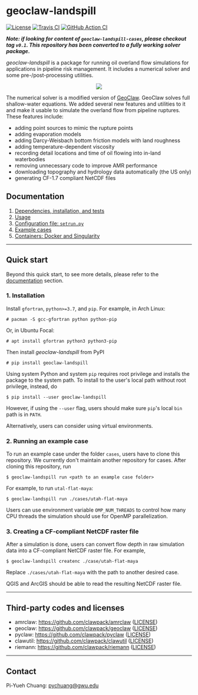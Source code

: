 geoclaw-landspill
=================

[![License](https://img.shields.io/badge/License-BSD%203--Clause-blue.svg)](https://github.com/barbagroup/geoclaw-landspill/raw/master/LICENSE)
[![Travis CI](https://img.shields.io/travis/com/barbagroup/geoclaw-landspill/master?label=Travis%20CI)](https://travis-ci.com/barbagroup/geoclaw-landspill)
[![GitHub Action CI](https://img.shields.io/github/workflow/status/barbagroup/geoclaw-landspill/CI/master?label=GitHub%20Action%20CI)](https://github.com/barbagroup/geoclaw-landspill/actions?query=workflow%3ACI)

***Note: if looking for content of `geoclaw-landspill-cases`, please checkout tag
`v0.1`. This repository has been converted to a fully working solver package.***

*geoclaw-landspill* is a package for running oil overland flow simulations for
applications in pipeline risk management. It includes a numerical solver and
some pre-/post-processing utilities.

<center><img src="./doc/sample.gif" /></center>

The numerical solver is a modified version of
[GeoClaw](http://www.clawpack.org/geoclaw.html).
GeoClaw solves full shallow-water equations. We added several new features and
utilities to it and make it usable to simulate the overland flow from pipeline
ruptures. These features include:

* adding point sources to mimic the rupture points
* adding evaporation models
* adding Darcy-Weisbach bottom friction models with land roughness
* adding temperature-dependent viscosity
* recording detail locations and time of oil flowing into in-land waterbodies
* removing unnecessary code to improve AMR performance
* downloading topography and hydrology data automatically (the US only)
* generating CF-1.7 compliant NetCDF files

## Documentation
1. [Dependencies, installation, and tests](doc/deps_install_tests.md)
2. [Usage](doc/usage.md)
3. [Configuration file: `setrun.py`](doc/configuration.md)
3. [Example cases](cases/README.md)
4. [Containers: Docker and Singularity](doc/container.md)

------------------------------------------------------------------------
## Quick start

Beyond this quick start, to see more details, please refer to
the [documentation](#documentation) section.

### 1. Installation

Install `gfortran`, `python>=3.7`, and `pip`. For example, in Arch Linux:
```
# pacman -S gcc-gfortran python python-pip
```

Or, in Ubuntu Focal:
```
# apt install gfortran python3 python3-pip
```

Then install *geoclaw-landspill* from PyPI
```
# pip install geoclaw-landspill
```

Using system Python and system `pip` requires root privilege and installs the
package to the system path. To install to the user's local path without root
privilege, instead, do
```
$ pip install --user geoclaw-landspill
```
However, if using the `--user` flag, users should make sure `pip`'s local `bin`
path is in `PATH`.

Alternatively, users can consider using virtual environments.

### 2. Running an example case

To run an example case under the folder `cases`, users have to clone this
repository. We currently don't maintain another repository for cases. After
cloning this repository, run
```
$ geoclaw-landspill run <path to an example case folder>
```
For example, to run `utal-flat-maya`:
```
$ geoclaw-landspill run ./cases/utah-flat-maya
```
Users can use environment variable `OMP_NUM_THREADS` to control how many CPU
threads the simulation should use for OpenMP parallelization.

### 3. Creating a CF-compliant NetCDF raster file

After a simulation is done, users can convert flow depth in raw simulation data
into a CF-compliant NetCDF raster file. For example,
```
$ geoclaw-landspill createnc ./case/utah-flat-maya
```
Replace `./cases/utah-flat-maya` with the path to another desired case.

QGIS and ArcGIS should be able to read the resulting NetCDF raster file.

------------------------------------------------------------------------
## Third-party codes and licenses

* amrclaw: https://github.com/clawpack/amrclaw ([LICENSE](third-party/amrclaw/LICENSE))
* geoclaw: https://github.com/clawpack/geoclaw ([LICENSE](third-party/geoclaw/LICENSE))
* pyclaw: https://github.com/clawpack/pyclaw ([LICENSE](third-party/pyclaw/LICENSE))
* clawutil: https://github.com/clawpack/clawutil ([LICENSE](third-party/clawutil/LICENSE))
* riemann: https://github.com/clawpack/riemann ([LICENSE](third-party/riemann/LICENSE))

------------------------------------------------------------------------
## Contact

Pi-Yueh Chuang: pychuang@gwu.edu
